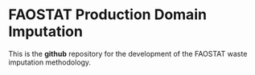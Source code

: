 # FAOSTAT Production Domain Imputation

This is the **github** repository for the development of the FAOSTAT
waste imputation  methodology.
